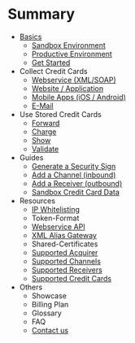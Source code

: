 # Summary

* [Basics](README.md)
   * [Sandbox Environment](live_mode-test.md)
   * [Productive Environment](introduction.md)
   * [Get Started](get_started.md)
* Collect Credit Cards
   * [Webservice (XML/SOAP)](webservice.md)
   * [Website / Application](website-application.md)
   * [Mobile Apps (iOS / Android)](mobile-app.md)
   * [E-Mail](e-mail.md)
* Use Stored Credit Cards
   * [Forward](forward.md)
   * [Charge](charge.md)
   * [Show](show.md)
   * [Validate](validate.md)
* Guides
   * [Generate a Security Sign](generate_a_security_sign.md)
   * [Add a Channel (inbound)](add_a_channel_inbound.md)
   * [Add a Receiver (outbound)](add_a_receiver_outbound.md)
   * [Sandbox Credit Card Data](test_credit_card_number.md)
* Resources
   * [IP Whitelisting](ip_whitelisting.md)
   * Token-Format
   * [Webservice API](webservice_api.md)
   * [XML Alias Gateway](xml_alias_gateway.md)
   * Shared-Certificates
   * [Supported Acquirer](supported_acquirer.md)
   * [Supported Channels](supported_channels.md)
   * [Supported Receivers](supported_receivers.md)
   * [Supported Credit Cards](supported_credit_cards.md)
* Others
   * Showcase
   * Billing Plan
   * Glossary
   * FAQ
   * [Contact us](contact_us.md)

